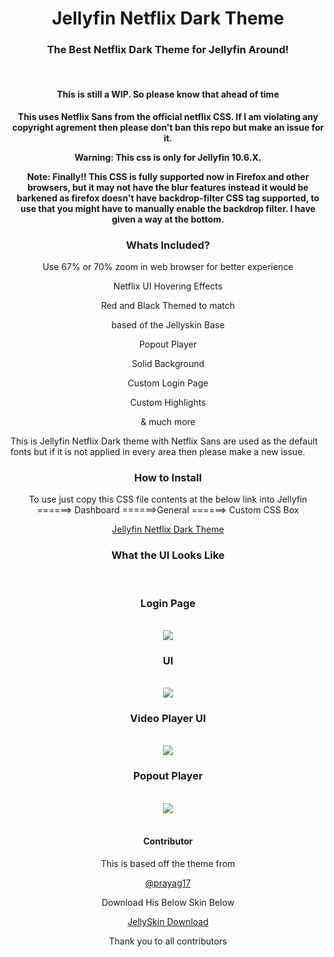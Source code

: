<div align="center">
<h1>Jellyfin Netflix Dark Theme</h1>
<h3>The Best Netflix Dark Theme for Jellyfin Around!</h3><br>
</div>
<div align="center">
<h4>
 
 **This is still a WIP. So please know that ahead of time**
 
 </h4>
 
 
  **This uses Netflix Sans from the official netflix CSS. If I am violating any copyright agrement then please don't ban this repo but make an issue for it.**
  
  
  **Warning: This css is only for Jellyfin 10.6.X.**
  
  
  **Note: Finally!! This CSS is fully supported now in Firefox and other browsers, but it may not have the blur features instead it would be barkened as firefox doesn't have backdrop-filter CSS tag supported, to use that you might have to manually enable the backdrop filter. I have given a way at the bottom.**
</div>


<div align="center">
<h3>Whats Included?</h3>
 
 
 Use 67% or 70% zoom in web browser for better experience <br>
 
 
 Netflix UI Hovering Effects<br>
 
 
 Red and Black Themed to match<br>
 
 
 based of the Jellyskin Base<br>
 
 
 Popout Player<br>
 
 
 Solid Background<br>
 
 
 Custom Login Page
 
 
 Custom Highlights
 
 
 & much more
 
 </div>
  
  
This is Jellyfin Netflix Dark theme with Netflix Sans are used as the default fonts but if it is not applied in every area then please make a new issue.


<div align="center">
<h3>How to Install</h3><div align="center">


To use just copy this CSS file contents at the below link into Jellyfin ======> Dashboard ======>General ======> Custom CSS Box 


[Jellyfin Netflix Dark Theme](https://github.com/DevilsDesigns/Jellyfin-Netflix-Dark/blob/main/default.css "Custom CSS")
</div>


<div align="center">
<h3 align="ceter" class="animations">What the UI Looks Like</h3><br>
 
 
 <h3>Login Page</h3><br>
  <img src="https://github.com/DevilsDesigns/Jellyfin-Netflix-Dark/blob/main/UI-Proof/custom%20Jellyfin%20Homepage.png?raw=true">
 
 
 <h3>UI</h3><br>
  <img src="https://github.com/DevilsDesigns/Jellyfin-Netflix-Dark/blob/main/UI-Proof/Netflix%20Dark%20Mode%20Theme.gif?raw=true">
 
 
 <h3> Video Player UI</h3><br>  
  <img src="https://github.com/DevilsDesigns/Jellyfin-Netflix-Dark/blob/main/UI-Proof/Netflix%20Dark%20mode%20Theme%202.gif?raw=tr111ue">
 
 
 <h3>Popout Player</h3><br>
 
 
  <img src="https://github.com/DevilsDesigns/Jellyfin-Netflix-Dark/blob/main/UI-Proof/Netflix%20Dark%20Mode%20Theme%203.gif?raw=true">
</div>
<br>  
<div align="center">
<h4>Contributor</h4>    
  This is based off the theme from <br>
 
 [@prayag17](https://github.com/prayag17)    
 
 Download His Below Skin Below <br> 
 
 [JellySkin Download](https://github.com/prayag17/JellySkin/blob/master/default.css)  
 
Thank you to all contributors  
</div>
